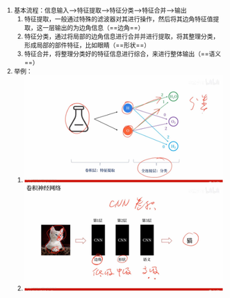 1. 基本流程：信息输入——>特征提取——>特征分类——>特征合并——>输出
   1. 特征提取，一般通过特殊的滤波器对其进行操作，然后将其边角特征值提取，这一层输出的为边角信息（==边角==）
   2. 特征分类，通过将局部的边角信息进行合并并进行提取，将其整理分类，形成局部的部件特征，比如眼睛（==形状==）
   3. 特征合并，将整理分类好的特征信息进行综合，来进行整体输出（==语义==）
2. 举例：
   1. ![image-20221021230334340](res/卷积神经网络/image-20221021230334340.png)
   2. ![image-20221021230349976](res/卷积神经网络/image-20221021230349976.png)